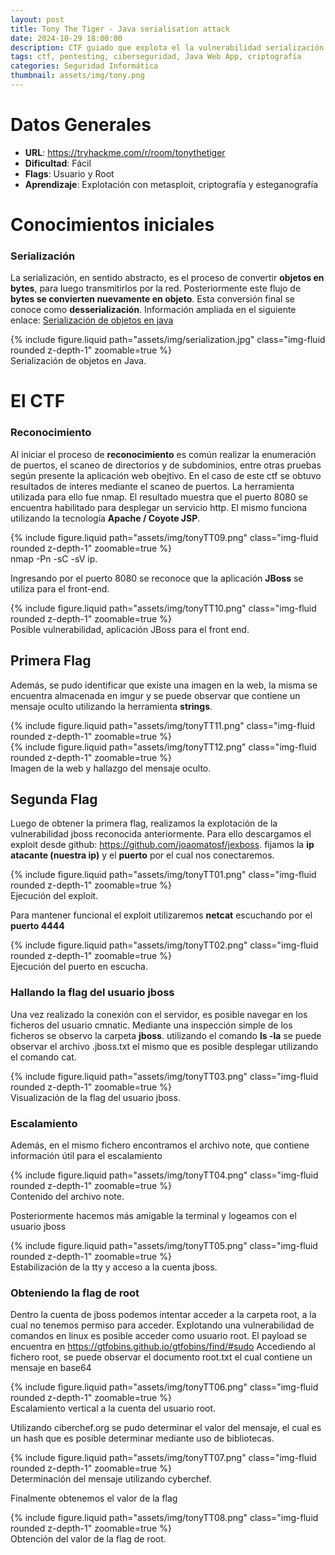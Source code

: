 ```yaml
---
layout: post
title: Tony The Tiger - Java serialisation attack
date: 2024-10-29 18:00:00
description: CTF guiado que explota el la vulnerabilidad serialización de Java
tags: ctf, pentesting, ciberseguridad, Java Web App, criptografía
categories: Seguridad Informática
thumbnail: assets/img/tony.png
---
```


# **Datos Generales**
- **URL**: https://tryhackme.com/r/room/tonythetiger 
- **Dificultad**: Fácil
- **Flags**: Usuario y Root
- **Aprendizaje**: Explotación con metasploit, criptografía y esteganografía   


# **Conocimientos iniciales**
### Serialización
La serialización, en sentido abstracto, es el proceso de convertir **objetos en bytes**, para luego transmitirlos por la red. Posteriormente este flujo de **bytes se convierten nuevamente en objeto**. Esta conversión final se conoce como **desserialización**.
Información ampliada en el siguiente enlace:
<a href=" https://chuidiang.org/index.php?title=Serializaci%C3%B3n_de_objetos_en_java" target="_blank">Serialización de objetos en java</a>

<div class="row mt-3 justify-content-center">
    <div class="col-8 col-sm-6 col-md-4 mt-3 mt-md-0">
        <div class="img-container">
            {% include figure.liquid path="assets/img/serialization.jpg" class="img-fluid rounded z-depth-1" zoomable=true %}
        </div>
    </div>
</div>
<div class="caption">
    Serialización de objetos en Java.
</div>

# **El CTF** 
### Reconocimiento
Al iniciar el proceso de **reconocimiento** es común realizar la enumeración de puertos, el scaneo de directorios y de subdominios, entre otras pruebas según presente la aplicación web obejtivo.
En el caso de este ctf se obtuvo resultados de ínteres mediante el scaneo de puertos. La herramienta utilizada para ello fue  nmap. El resultado muestra que el puerto 8080 se encuentra habilitado para desplegar un servicio http. El mismo funciona utilizando la tecnología **Apache / Coyote JSP**.  

<div class="row mt-3 justify-content-center">
    <div class="col-8 col-sm-6 col-md-4 mt-3 mt-md-0">
        <div class="img-container">
            {% include figure.liquid path="assets/img/tonyTT09.png" class="img-fluid rounded z-depth-1" zoomable=true %}
        </div>
    </div>
</div>
<div class="caption">
    nmap -Pn -sC -sV ip.
</div>

Ingresando por el puerto 8080 se reconoce que la aplicación **JBoss** se utiliza para el front-end.

<div class="row mt-3 justify-content-center">
    <div class="col-8 col-sm-6 col-md-4 mt-3 mt-md-0">
        <div class="img-container">
            {% include figure.liquid path="assets/img/tonyTT10.png" class="img-fluid rounded z-depth-1" zoomable=true %}
        </div>
    </div>
</div>
<div class="caption">
    Posible vulnerabilidad, aplicación JBoss para el front end.
</div>

## Primera Flag

Además, se pudo identificar que existe una imagen en la web, la misma se encuentra almacenada en imgur y se puede observar que contiene un mensaje oculto utilizando la herramienta **strings**.

<div class="row mt-3">
    <div class="col-sm mt-3 mt-md-0">
        {% include figure.liquid path="assets/img/tonyTT11.png" class="img-fluid rounded z-depth-1" zoomable=true %}
    </div>
    <div class="col-sm mt-3 mt-md-0">
        {% include figure.liquid path="assets/img/tonyTT12.png" class="img-fluid rounded z-depth-1" zoomable=true %}
    </div>
</div>
<div class="caption">
    Imagen de la web y hallazgo del mensaje oculto.
</div>

## Segunda Flag

Luego de obtener la primera flag, realizamos la explotación de la vulnerabilidad jboss reconocida anteriormente. Para ello descargamos el exploit desde github: https://github.com/joaomatosf/jexboss. fijamos la **ip atacante (nuestra ip)** y el **puerto** por el cual nos conectaremos.

<div class="row mt-3 justify-content-center">
    <div class="col-8 col-sm-6 col-md-4 mt-3 mt-md-0">
        <div class="img-container">
            {% include figure.liquid path="assets/img/tonyTT01.png" class="img-fluid rounded z-depth-1" zoomable=true %}
        </div>
    </div>
</div>
<div class="caption">
    Ejecución del exploit.
</div>

Para mantener funcional el exploit utilizaremos **netcat** escuchando por el **puerto 4444**

<div class="row mt-3 justify-content-center">
    <div class="col-8 col-sm-6 col-md-4 mt-3 mt-md-0">
        <div class="img-container">
            {% include figure.liquid path="assets/img/tonyTT02.png" class="img-fluid rounded z-depth-1" zoomable=true %}
        </div>
    </div>
</div>
<div class="caption">
    Ejecución del puerto en escucha.
</div>

### Hallando la flag del usuario jboss

Una vez realizado la conexión con el servidor, es posible navegar en los ficheros del usuario cmnatic. Mediante una inspección simple de los ficheros se observo la carpeta **jboss**. utilizando el comando **ls -la** se puede observar el archivo .jboss.txt el mismo que es posible desplegar utilizando el comando cat.

<div class="row mt-3 justify-content-center">
    <div class="col-8 col-sm-6 col-md-4 mt-3 mt-md-0">
        <div class="img-container">
            {% include figure.liquid path="assets/img/tonyTT03.png" class="img-fluid rounded z-depth-1" zoomable=true %}
        </div>
    </div>
</div>
<div class="caption">
    Visualización de la flag del usuario jboss.
</div>

### Escalamiento

Además, en el mismo fichero encontramos el archivo note, que contiene información útil para el escalamiento

<div class="row mt-3 justify-content-center">
    <div class="col-8 col-sm-6 col-md-4 mt-3 mt-md-0">
        <div class="img-container">
            {% include figure.liquid path="assets/img/tonyTT04.png" class="img-fluid rounded z-depth-1" zoomable=true %}
        </div>
    </div>
</div>
<div class="caption">
    Contenido del archivo note.
</div>

Posteriormente hacemos más amigable la terminal y logeamos con el usuario jboss

<div class="row mt-3 justify-content-center">
    <div class="col-8 col-sm-6 col-md-4 mt-3 mt-md-0">
        <div class="img-container">
            {% include figure.liquid path="assets/img/tonyTT05.png" class="img-fluid rounded z-depth-1" zoomable=true %}
        </div>
    </div>
</div>
<div class="caption">
    Estabilización de la tty y acceso a la cuenta jboss.
</div>

### Obteniendo la flag de root

Dentro la cuenta de jboss podemos intentar acceder a la carpeta root, a la cual no tenemos permiso para acceder. Explotando una vulnerabilidad de comandos en linux es posible acceder como usuario root. El payload se encuentra en https://gtfobins.github.io/gtfobins/find/#sudo Accediendo al fichero root, se puede observar el documento root.txt el cual contiene un mensaje en base64

<div class="row mt-3 justify-content-center">
    <div class="col-8 col-sm-6 col-md-4 mt-3 mt-md-0">
        <div class="img-container">
            {% include figure.liquid path="assets/img/tonyTT06.png" class="img-fluid rounded z-depth-1" zoomable=true %}
        </div>
    </div>
</div>
<div class="caption">
    Escalamiento vertical a la cuenta del usuario root.
</div>

Utilizando ciberchef.org se pudo determinar el valor del mensaje, el cual es un hash que es posible determinar mediante uso de bibliotecas.

<div class="row mt-3 justify-content-center">
    <div class="col-8 col-sm-6 col-md-4 mt-3 mt-md-0">
        <div class="img-container">
            {% include figure.liquid path="assets/img/tonyTT07.png" class="img-fluid rounded z-depth-1" zoomable=true %}
        </div>
    </div>
</div>
<div class="caption">
    Determinación del mensaje utilizando cyberchef.
</div>

Finalmente obtenemos el valor de la flag

<div class="row mt-3 justify-content-center">
    <div class="col-8 col-sm-6 col-md-4 mt-3 mt-md-0">
        <div class="img-container">
            {% include figure.liquid path="assets/img/tonyTT08.png" class="img-fluid rounded z-depth-1" zoomable=true %}
        </div>
    </div>
</div>
<div class="caption">
    Obtención del valor de la flag de root.
</div>